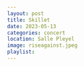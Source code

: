 ```yaml
---
layout: post
title: Skillet
date: 2023-05-13
categories: concert
location: Salle Pleyel
image: riseagainst.jpeg
playlist: 
---
```

